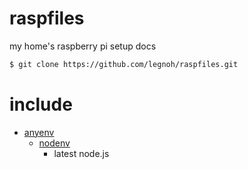 # raspfiles

my home's raspberry pi setup docs

```sh
$ git clone https://github.com/legnoh/raspfiles.git
```

# include
- [anyenv](https://github.com/riywo/anyenv)
  - [nodenv](https://github.com/nodenv/nodenv)
    - latest node.js
